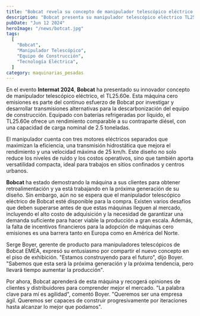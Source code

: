 ```yaml
---
title: "Bobcat revela su concepto de manipulador telescópico eléctrico en Intermat 2024"
description: "Bobcat presenta su manipulador telescópico eléctrico TL25.60e en Intermat 2024, demostrando su compromiso con la descarbonización y la tecnología de transmisión alternativa"
pubDate: "Jun 12 2024"
heroImage: "/news/botcat.jpg"
tags:
  [
    "Bobcat",
    "Manipulador Telescópico",
    "Equipo de Construcción",
    "Tecnología Eléctrica",
  ]
category: maquinarias_pesadas
---
```


En el evento **Intermat 2024**, **Bobcat** ha presentado su innovador concepto de manipulador telescópico eléctrico, el TL25.60e. Esta máquina cero emisiones es parte del continuo esfuerzo de Bobcat por investigar y desarrollar transmisiones alternativas para la descarbonización del equipo de construcción. Equipado con baterías refrigeradas por líquido, el TL25.60e ofrece un rendimiento comparable a su contraparte diésel, con una capacidad de carga nominal de 2.5 toneladas.

El manipulador cuenta con tres motores eléctricos separados que maximizan la eficiencia, una transmisión hidrostática que mejora el rendimiento y una velocidad máxima de 25 km/h. Este diseño no solo reduce los niveles de ruido y los costos operativos, sino que también aporta versatilidad compacta, ideal para trabajos en sitios confinados y centros urbanos.

**Bobcat** ha estado demostrando la máquina a sus clientes para obtener retroalimentación y ya está trabajando en la próxima generación de su diseño. Sin embargo, aún no se espera que el manipulador telescópico eléctrico de Bobcat esté disponible para la compra. Existen varios desafíos que deben superarse antes de que estas máquinas lleguen al mercado, incluyendo el alto costo de adquisición y la necesidad de garantizar una demanda suficiente para hacer viable la producción a gran escala. Además, la falta de incentivos financieros para la adopción de máquinas cero emisiones es una barrera tanto en Europa como en América del Norte.

Serge Boyer, gerente de producto para manipuladores telescópicos de Bobcat EMEA, expresó su entusiasmo por compartir el nuevo concepto en el piso de exhibición. "Estamos construyendo para el futuro", dijo Boyer. "Sabemos que esta será la próxima generación y la próxima tendencia, pero llevará tiempo aumentar la producción".

Por ahora, Bobcat aprenderá de esta máquina y recogerá opiniones de clientes y distribuidores para comprender mejor el mercado. "La palabra clave para mí es agilidad", comentó Boyer. "Queremos ser una empresa ágil. Queremos ser capaces de construir progresivamente por iteraciones hasta alcanzar lo mejor que podamos".
